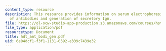 ```yaml
---
content_type: resource
description: This resource provides information on serum electrophoresis, function
  of antibodies and generation of secretory IgA.
file: https://ol-ocw-studio-app-production.s3.amazonaws.com/courses/hst-176-cellular-and-molecular-immunology-fall-2005/6e84dcf1f3f111310392e339c7439e32_hdt_ant_bodi_gen.pdf
file_type: application/pdf
resourcetype: Document
title: hdt_ant_bodi_gen.pdf
uid: 6e84dcf1-f3f1-1131-0392-e339c7439e32
---
```


